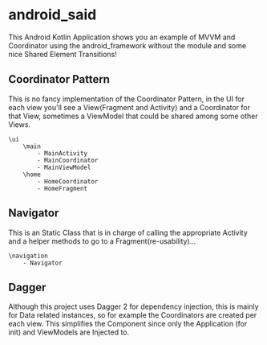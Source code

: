 # android_said
This Android Kotlin Application shows you an example of MVVM and Coordinator using the android_framework without the module and some nice Shared Element Transitions!


## Coordinator Pattern
This is no fancy implementation of the Coordinator Pattern, in the UI for each view you'll see a View(Fragment and Activity) and a Coordinator for that View, sometimes a ViewModel that could be shared among some other Views.

```
\ui
	\main
		- MainActivity
		- MainCoordinator
		- MainViewModel
	\home
		- HomeCoordinator
		- HomeFragment
```

## Navigator
This is an Static Class that is in charge of calling the appropriate Activity and a helper methods to go to a Fragment(re-usability)... 

```
\navigation
	- Navigator
```

## Dagger
Although this project uses Dagger 2 for dependency injection, this is mainly for Data related instances, so for example the Coordinators are created per each view. This simplifies the Component since only the Application (for init) and ViewModels are Injected to. 